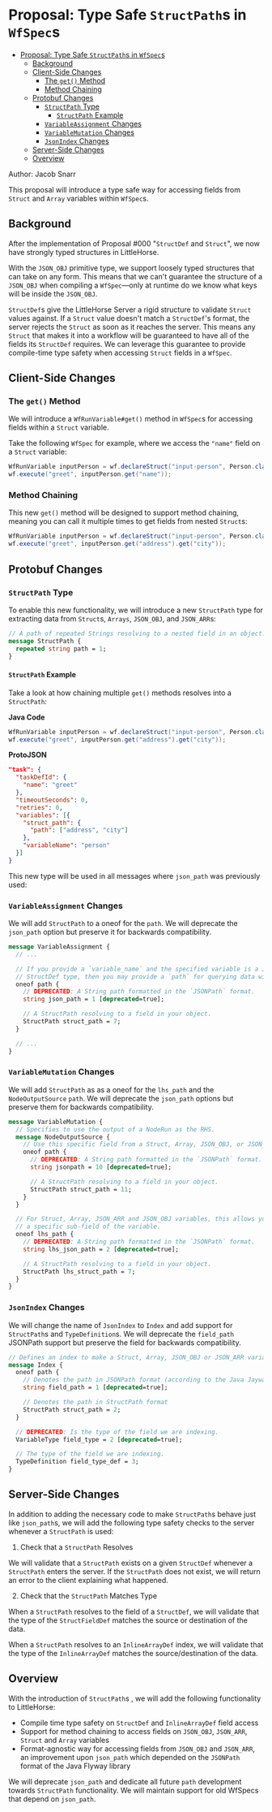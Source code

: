 # Proposal: Type Safe `StructPath`s in `WfSpec`s

- [Proposal: Type Safe `StructPath`s in `WfSpec`s](#proposal-type-safe-structpaths-in-wfspecs)
  - [Background](#background)
  - [Client-Side Changes](#client-side-changes)
    - [The `get()` Method](#the-get-method)
    - [Method Chaining](#method-chaining)
  - [Protobuf Changes](#protobuf-changes)
    - [`StructPath` Type](#structpath-type)
      - [`StructPath` Example](#structpath-example)
    - [`VariableAssignment` Changes](#variableassignment-changes)
    - [`VariableMutation` Changes](#variablemutation-changes)
    - [`JsonIndex` Changes](#jsonindex-changes)
  - [Server-Side Changes](#server-side-changes)
  - [Overview](#overview)

Author: Jacob Snarr

This proposal will introduce a type safe way for accessing fields from `Struct` and `Array` variables within `WfSpec`s.

## Background

After the implementation of Proposal #000 "`StructDef` and `Struct`", we now have strongly typed structures in LittleHorse.

With the `JSON_OBJ` primitive type, we support loosely typed structures that can take on any form. This means that we can't guarantee the structure of a `JSON_OBJ` when compiling a `WfSpec`—only at runtime do we know what keys will be inside the `JSON_OBJ`.

`StructDef`s give the LittleHorse Server a rigid structure to validate `Struct` values against. If a `Struct` value doesn't match a `StructDef`'s format, the server rejects the `Struct` as soon as it reaches the server. This means any `Struct` that makes it into a workflow will be guaranteed to have all of the fields its `StructDef` requires. We can leverage this guarantee to provide compile-time type safety when accessing `Struct` fields in a `WfSpec`.

## Client-Side Changes

### The `get()` Method

We will introduce a `WfRunVariable#get()` method in `WfSpec`s for accessing fields within a `Struct` variable.

Take the following `WfSpec` for example, where we access the `"name"` field on a `Struct` variable:

```java
WfRunVariable inputPerson = wf.declareStruct("input-person", Person.class);
wf.execute("greet", inputPerson.get("name"));
```

### Method Chaining

This new `get()` method will be designed to support method chaining, meaning you can call it multiple times to get fields from nested `Struct`s:

```java
WfRunVariable inputPerson = wf.declareStruct("input-person", Person.class);
wf.execute("greet", inputPerson.get("address").get("city"));
```

## Protobuf Changes

### `StructPath` Type

To enable this new functionality, we will introduce a new `StructPath` type for extracting data from `Struct`s, `Arrays`, `JSON_OBJ`, and `JSON_ARR`s:

```proto
// A path of repeated Strings resolving to a nested field in an object.
message StructPath {
  repeated string path = 1;
}
```

#### `StructPath` Example

Take a look at how chaining multiple `get()` methods resolves into a `StructPath`:

**Java Code**
```java
WfRunVariable inputPerson = wf.declareStruct("input-person", Person.class);
wf.execute("greet", inputPerson.get("address").get("city"));
```

**ProtoJSON**
```json
"task": {
  "taskDefId": {
    "name": "greet"
  },
  "timeoutSeconds": 0,
  "retries": 0,
  "variables": [{
    "struct_path": {
      "path": ["address", "city"]
    },
    "variableName": "person"
  }]
}
```

This new type will be used in all messages where `json_path` was previously used:

### `VariableAssignment` Changes

We will add `StructPath` to a oneof for the `path`. We will deprecate the `json_path` option but preserve it for backwards compatibility.

```proto
message VariableAssignment {
  // ...

  // If you provide a `variable_name` and the specified variable is a JSON_OBJ, JSON_ARR, or
  // StructDef type, then you may provide a `path` for querying data within your object.
  oneof path {
    // DEPRECATED: A String path formatted in the `JSONPath` format.
    string json_path = 1 [deprecated=true];

    // A StructPath resolving to a field in your object.
    StructPath struct_path = 7;
  }

  // ...
}
```

### `VariableMutation` Changes

We will add `StructPath` as as a oneof for the `lhs_path` and the `NodeOutputSource` `path`. We will deprecate the `json_path` options but preserve them for backwards compatibility.

```proto
message VariableMutation {
  // Specifies to use the output of a NodeRun as the RHS.
  message NodeOutputSource {
    // Use this specific field from a Struct, Array, JSON_OBJ, or JSON_ARR output
    oneof path {
      // DEPRECATED: A String path formatted in the `JSONPath` format.
      string jsonpath = 10 [deprecated=true];

      // A StructPath resolving to a field in your object.
      StructPath struct_path = 11;
    }
  }

  // For Struct, Array, JSON_ARR and JSON_OBJ variables, this allows you to optionally mutate
  // a specific sub-field of the variable.
  oneof lhs_path {
    // DEPRECATED: A String path formatted in the `JSONPath` format.
    string lhs_json_path = 2 [deprecated=true];

    // A StructPath resolving to a field in your object.
    StructPath lhs_struct_path = 7;
  }
}
```

### `JsonIndex` Changes

We will change the name of `JsonIndex` to `Index` and add support for `StructPath`s and `TypeDefinition`s. We will deprecate the `field_path` JSONPath support but preserve the field for backwards compatibility.

```proto
// Defines an index to make a Struct, Array, JSON_OBJ or JSON_ARR variable searchable over a path to a field.
message Index {
  oneof path {
    // Denotes the path in JSONPath format (according to the Java Jayway library) 
    string field_path = 1 [deprecated=true];

    // Denotes the path in StructPath format
    StructPath struct_path = 2;
  }

  // DEPRECATED: Is the type of the field we are indexing.
  VariableType field_type = 2 [deprecated=true];

  // The type of the field we are indexing.
  TypeDefinition field_type_def = 3;
}
```

## Server-Side Changes

In addition to adding the necessary code to make `StructPath`s behave just like `json_path`s, we will add the following type safety checks to the server whenever a `StructPath` is used:

1. Check that a `StructPath` Resolves

We will validate that a `StructPath` exists on a given `StructDef` whenever a `StructPath` enters the server. If the `StructPath` does not exist, we will return an error to the client explaining what happened.

2. Check that the `StructPath` Matches Type

When a `StructPath` resolves to the field of a `StructDef`, we will validate that the type of the `StructFieldDef` matches the source or destination of the data.

When a `StructPath` resolves to an `InlineArrayDef` index, we will validate that the type of the `InlineArrayDef` matches the source/destination of the data.

## Overview

With the introduction of `StructPath`s , we will add the following functionality to LittleHorse:

- Compile time type safety on `StructDef` and `InlineArrayDef` field access
- Support for method chaining to access fields on `JSON_OBJ`, `JSON_ARR`, `Struct` and `Array` variables
- Format-agnostic way for accessing fields from `JSON_OBJ` and `JSON_ARR`, an improvement upon `json_path` which depended on the `JSONPath` format of the Java Flyway library

We will deprecate `json_path` and dedicate all future `path` development towards `StructPath` functionality. We will maintain support for old WfSpecs that depend on `json_path`.